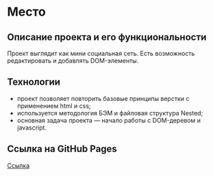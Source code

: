 # Место

## Описание проекта и его функциональности
Проект выглядит как мини социальная сеть. Есть возможность редактировать и добавлять DOM-элементы.

## Технологии
* проект позволяет повторить базовые принципы верстки с применением html и css;
* используется методология БЭМ и файловая структура Nested;
* основная задача проекта — начало работы с DOM-деревом и javascript.

## Ссылка на GitHub Pages

[Ссылка](https://yaroslav-patrikeev.github.io/mesto/)
